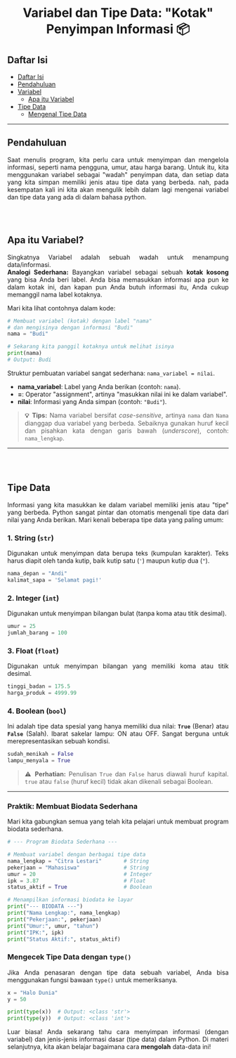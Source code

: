 <div align="center">

# Variabel dan Tipe Data: "Kotak" Penyimpan Informasi 📦  
  
</div>

<div align="justify">

<a id="1"><h2>Daftar Isi</h2></a>
* [Daftar Isi](#1)
* [Pendahuluan](#pendahuluan)
* [Variabel](#variabel)
  * [Apa itu Variabel](#2)
* [Tipe Data](#tipedata)
  * [Mengenal Tipe Data](#3)

---

<a id="pendahuluan"> <h2>Pendahuluan</h2> </a>
Saat menulis program, kita perlu cara untuk menyimpan dan mengelola informasi, seperti nama pengguna, umur, atau harga barang. Untuk itu, kita menggunakan variabel sebagai "wadah" penyimpan data, dan setiap data yang kita simpan memiliki jenis atau tipe data yang berbeda.
nah, pada kesempatan kali ini kita akan mengulik lebih dalam lagi mengenai variabel dan tipe data yang ada di dalam bahasa python.

<br>
<br>

<a id="2"> <h2>Apa itu Variabel?</h2> </a>
Singkatnya Variabel adalah sebuah wadah untuk menampung data/informasi. <br>
**Analogi Sederhana:** Bayangkan variabel sebagai sebuah **kotak kosong** yang bisa Anda beri label. Anda bisa memasukkan informasi apa pun ke dalam kotak ini, dan kapan pun Anda butuh informasi itu, Anda cukup memanggil nama label kotaknya.

Mari kita lihat contohnya dalam kode:

```python
# Membuat variabel (kotak) dengan label "nama"
# dan mengisinya dengan informasi "Budi"
nama = "Budi"

# Sekarang kita panggil kotaknya untuk melihat isinya
print(nama)
# Output: Budi
````

Struktur pembuatan variabel sangat sederhana: `nama_variabel = nilai`.

  * **nama\_variabel**: Label yang Anda berikan (contoh: `nama`).
  * **=**: Operator "assignment", artinya "masukkan nilai ini ke dalam variabel".
  * **nilai**: Informasi yang Anda simpan (contoh: `"Budi"`).

> **💡 Tips:** Nama variabel bersifat *case-sensitive*, artinya `nama` dan `Nama` dianggap dua variabel yang berbeda. Sebaiknya gunakan huruf kecil dan pisahkan kata dengan garis bawah (*underscore*), contoh: `nama_lengkap`.

-----
<br>
<br>

<a id="tipedata"> <h2>Tipe Data</h2> </a>

Informasi yang kita masukkan ke dalam variabel memiliki jenis atau "tipe" yang berbeda. Python sangat pintar dan otomatis mengenali tipe data dari nilai yang Anda berikan. Mari kenali beberapa tipe data yang paling umum:

<a id="3"> <h3>1. String (`str`)</h3> </a>

Digunakan untuk menyimpan data berupa teks (kumpulan karakter). Teks harus diapit oleh tanda kutip, baik kutip satu (`'`) maupun kutip dua (`"`).

```python
nama_depan = "Andi"
kalimat_sapa = 'Selamat pagi!'
```

<a id="4"> <h3>2. Integer (`int`)</h3> </a>

Digunakan untuk menyimpan bilangan bulat (tanpa koma atau titik desimal).

```python
umur = 25
jumlah_barang = 100
```

<a id="5"> <h3>3. Float (`float`)</h3> </a>


Digunakan untuk menyimpan bilangan yang memiliki koma atau titik desimal.

```python
tinggi_badan = 175.5
harga_produk = 4999.99
```

<a id="5"> <h3>4. Boolean (`bool`)</h3> </a>

Ini adalah tipe data spesial yang hanya memiliki dua nilai: **`True`** (Benar) atau **`False`** (Salah). Ibarat sakelar lampu: ON atau OFF. Sangat berguna untuk merepresentasikan sebuah kondisi.

```python
sudah_menikah = False
lampu_menyala = True
```

> **⚠️ Perhatian:** Penulisan `True` dan `False` harus diawali huruf kapital. `true` atau `false` (huruf kecil) tidak akan dikenali sebagai Boolean.

-----

### Praktik: Membuat Biodata Sederhana

Mari kita gabungkan semua yang telah kita pelajari untuk membuat program biodata sederhana.

```python
# --- Program Biodata Sederhana ---

# Membuat variabel dengan berbagai tipe data
nama_lengkap = "Citra Lestari"       # String
pekerjaan = "Mahasiswa"              # String
umur = 20                            # Integer
ipk = 3.87                           # Float
status_aktif = True                  # Boolean

# Menampilkan informasi biodata ke layar
print("--- BIODATA ---")
print("Nama Lengkap:", nama_lengkap)
print("Pekerjaan:", pekerjaan)
print("Umur:", umur, "tahun")
print("IPK:", ipk)
print("Status Aktif:", status_aktif)
```

### Mengecek Tipe Data dengan `type()`

Jika Anda penasaran dengan tipe data sebuah variabel, Anda bisa menggunakan fungsi bawaan `type()` untuk memeriksanya.

```python
x = "Halo Dunia"
y = 50

print(type(x))  # Output: <class 'str'>
print(type(y))  # Output: <class 'int'>
```

Luar biasa\! Anda sekarang tahu cara menyimpan informasi (dengan variabel) dan jenis-jenis informasi dasar (tipe data) dalam Python. Di materi selanjutnya, kita akan belajar bagaimana cara **mengolah** data-data ini\!

</div>
